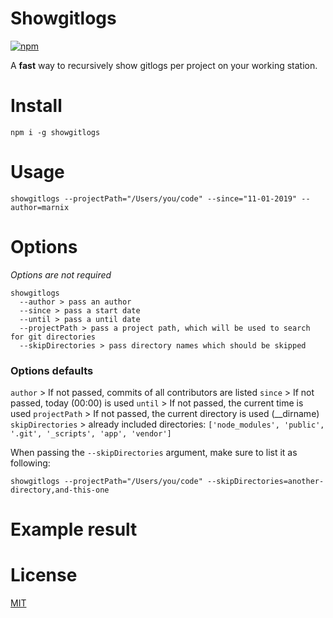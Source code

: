 # Showgitlogs
[![npm](https://img.shields.io/npm/v/showgitlogs.svg)](http://npm.im/showgitlogs)

A __fast__ way to recursively show gitlogs per project on your working station.

# Install

```
npm i -g showgitlogs
```

# Usage

`showgitlogs --projectPath="/Users/you/code" --since="11-01-2019" --author=marnix`

# Options

_Options are not required_

```
showgitlogs
  --author > pass an author
  --since > pass a start date
  --until > pass a until date
  --projectPath > pass a project path, which will be used to search for git directories
  --skipDirectories > pass directory names which should be skipped
```

### Options defaults

`author` > If not passed, commits of all contributors are listed
`since` > If not passed, today (00:00) is used
`until` > If not passed, the current time is used
`projectPath` > If not passed, the current directory is used (__dirname)
`skipDirectories` > already included directories: `['node_modules', 'public', '.git', '_scripts', 'app', 'vendor']`

When passing the `--skipDirectories` argument, make sure to list it as following:

`showgitlogs --projectPath="/Users/you/code" --skipDirectories=another-directory,and-this-one`

# Example result

# License

[MIT](https://oss.ninja/mit/mjanssen/)
